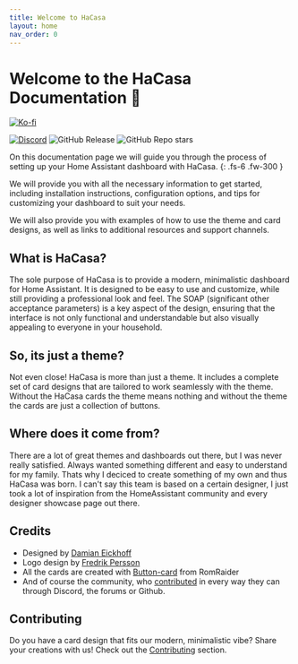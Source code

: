 ```yaml
---
title: Welcome to HaCasa
layout: home
nav_order: 0
---
```


# Welcome to the HaCasa Documentation 💜

[![Ko-fi](https://img.shields.io/badge/support_me_on_ko--fi-F16061?style=for-the-badge&logo=kofi&logoColor=f5f5f5)](https://ko-fi.com/damianeickhoff)

[![Discord](https://img.shields.io/discord/1256323927152660521?style=for-the-badge&logo=discord&logoColor=white&labelColor=%23a3aaf8&label=Chat%20on%20Discord&color=%235966f2)](https://discord.com/invite/9uMs9zCT7d)
![GitHub Release](https://img.shields.io/github/v/release/damianeickhoff/HaCasa?display_name=release&style=for-the-badge&label=Latest%20release&color=%239aaed4)
![GitHub Repo stars](https://img.shields.io/github/stars/damianeickhoff/hacasa?style=for-the-badge&logo=github&label=Github%20Stars&labelColor=%23d4b392&color=%23f9f2e9)

On this documentation page we will guide you through the process of setting up your Home Assistant dashboard with HaCasa. 
{: .fs-6 .fw-300 }

We will provide you with all the necessary information to get started, including installation instructions, configuration options, and tips for customizing your dashboard to suit your needs.

We will also provide you with examples of how to use the theme and card designs, as well as links to additional resources and support channels.

## What is HaCasa?

The sole purpose of HaCasa is to provide a modern, minimalistic dashboard for Home Assistant. It is designed to be easy to use and customize, while still providing a professional look and feel. The SOAP (significant other acceptance parameters) is a key aspect of the design, ensuring that the interface is not only functional and understandable but also visually appealing to everyone in your household.

## So, its just a theme?
Not even close! HaCasa is more than just a theme. It includes a complete set of card designs that are tailored to work seamlessly with the theme. Without the HaCasa cards the theme means nothing and without the theme the cards are just a collection of buttons.

## Where does it come from?
There are a lot of great themes and dashboards out there, but I was never really satisfied. Always wanted something different and easy to understand for my family. Thats why I deciced to create something of my own and thus HaCasa was born.
I can't say this team is based on a certain designer, I just took a lot of inspiration from the HomeAssistant community and every designer showcase page out there.

## Credits
- Designed by [Damian Eickhoff](https://github.com/damianeickhoff)
- Logo design by [Fredrik Persson](https://github.com/fredrikpersson92)
- All the cards are created with [Button-card](https://github.com/custom-cards/button-card) from RomRaider
- And of course the community, who [contributed](https://github.com/damianeickhoff/HaCasa/graphs/contributors) in every way they can through Discord, the forums or Github.

## Contributing
Do you have a card design that fits our modern, minimalistic vibe? Share your creations with us! Check out the [Contributing](#contributing) section.
